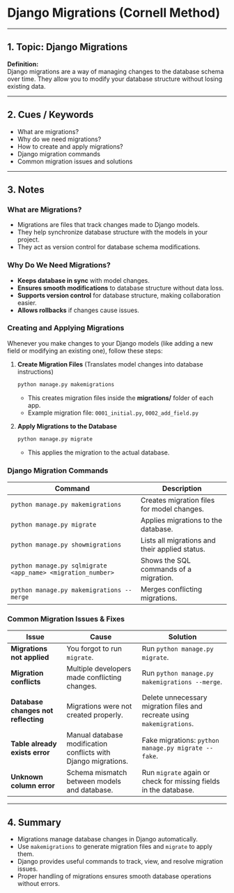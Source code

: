 # Django Migrations (Cornell Method)

---

## **1. Topic: Django Migrations**  

**Definition:**  
Django migrations are a way of managing changes to the database schema over time. They allow you to modify your database structure without losing existing data.

---

## **2. Cues / Keywords**  
- What are migrations?  
- Why do we need migrations?  
- How to create and apply migrations?  
- Django migration commands  
- Common migration issues and solutions  

---

## **3. Notes**  

### **What are Migrations?**  
- Migrations are files that track changes made to Django models.  
- They help synchronize database structure with the models in your project.  
- They act as version control for database schema modifications.  

### **Why Do We Need Migrations?**  
- **Keeps database in sync** with model changes.  
- **Ensures smooth modifications** to database structure without data loss.  
- **Supports version control** for database structure, making collaboration easier.  
- **Allows rollbacks** if changes cause issues.  

### **Creating and Applying Migrations**  
Whenever you make changes to your Django models (like adding a new field or modifying an existing one), follow these steps:  

1. **Create Migration Files** (Translates model changes into database instructions)  
   ```bash
   python manage.py makemigrations
   ```
   - This creates migration files inside the **migrations/** folder of each app.  
   - Example migration file: `0001_initial.py`, `0002_add_field.py`  

2. **Apply Migrations to the Database**  
   ```bash
   python manage.py migrate
   ```
   - This applies the migration to the actual database.  

### **Django Migration Commands**  

| Command | Description |
|---------|-------------|
| `python manage.py makemigrations` | Creates migration files for model changes. |
| `python manage.py migrate` | Applies migrations to the database. |
| `python manage.py showmigrations` | Lists all migrations and their applied status. |
| `python manage.py sqlmigrate <app_name> <migration_number>` | Shows the SQL commands of a migration. |
| `python manage.py makemigrations --merge` | Merges conflicting migrations. |

### **Common Migration Issues & Fixes**  

| Issue | Cause | Solution |
|--------|--------|----------|
| **Migrations not applied** | You forgot to run `migrate`. | Run `python manage.py migrate`. |
| **Migration conflicts** | Multiple developers made conflicting changes. | Run `python manage.py makemigrations --merge`. |
| **Database changes not reflecting** | Migrations were not created properly. | Delete unnecessary migration files and recreate using `makemigrations`. |
| **Table already exists error** | Manual database modification conflicts with Django migrations. | Fake migrations: `python manage.py migrate --fake`. |
| **Unknown column error** | Schema mismatch between models and database. | Run `migrate` again or check for missing fields in the database. |

---

## **4. Summary**  

- Migrations manage database changes in Django automatically.  
- Use `makemigrations` to generate migration files and `migrate` to apply them.  
- Django provides useful commands to track, view, and resolve migration issues.  
- Proper handling of migrations ensures smooth database operations without errors.  
